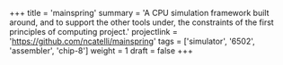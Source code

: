 +++
title = 'mainspring'
summary = 'A CPU simulation framework built around, and to support the other tools under, the constraints of the first principles of computing project.' 
projectlink = 'https://github.com/ncatelli/mainspring'
tags = ['simulator', '6502', 'assembler', 'chip-8']
weight = 1
draft = false
+++
